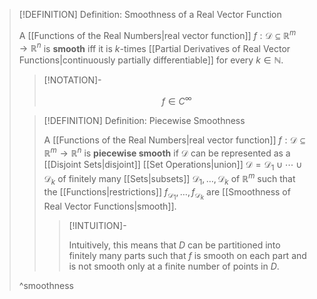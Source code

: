 >[!DEFINITION] Definition: Smoothness of a Real Vector Function
>
>A [[Functions of the Real Numbers|real vector function]] $f: \mathcal{D} \subseteq \mathbb{R}^m \to \mathbb{R}^n$ is **smooth** iff it is $k$-times [[Partial Derivatives of Real Vector Functions|continuously partially differentiable]] for every $k \in \mathbb{N}$.
>
>>[!NOTATION]-
>>
>>$$
>>f \in C^\infty
>>$$
>>
>
>>[!DEFINITION] Definition: Piecewise Smoothness
>>
>>A [[Functions of the Real Numbers|real vector function]] $f: \mathcal{D} \subseteq \mathbb{R}^m \to \mathbb{R}^n$ is **piecewise smooth** if $\mathcal{D}$ can be represented as a [[Disjoint Sets|disjoint]] [[Set Operations|union]] $\mathcal{D} = \mathcal{D}_1 \cup \cdots \cup \mathcal{D}_k$ of finitely many [[Sets|subsets]] $\mathcal{D}_1, \dotsc, \mathcal{D}_k$ of $\mathbb{R}^m$ such that the [[Functions|restrictions]] $f_{\mathcal{D}_1}, \dotsc, f_{\mathcal{D}_k}$ are [[Smoothness of Real Vector Functions|smooth]].
>>
>>>[!INTUITION]-
>>>
>>>Intuitively, this means that $D$ can be partitioned into finitely many parts such that $f$ is smooth on each part and is not smooth only at a finite number of points in $D$.
>>>
>>
>
>^smoothness
>
